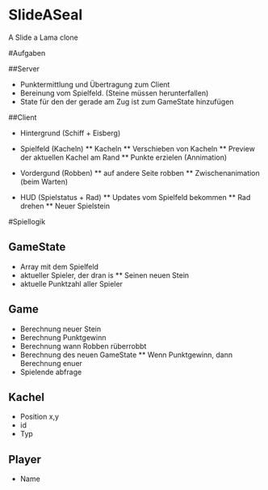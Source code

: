 SlideASeal
==========

A Slide a Lama clone


#Aufgaben

##Server
* Punktermittlung und Übertragung zum Client
* Bereinung vom Spielfeld. (Steine müssen herunterfallen)
* State für den der gerade am Zug ist zum GameState hinzufügen

##Client
* Hintergrund (Schiff + Eisberg)


* Spielfeld (Kacheln)
** Kacheln
** Verschieben von Kacheln
** Preview der aktuellen Kachel am Rand
** Punkte erzielen (Annimation)

* Vordergund (Robben)
** auf andere Seite robben
** Zwischenanimation (beim Warten)


* HUD (Spielstatus + Rad)
** Updates vom Spielfeld bekommen
** Rad drehen
** Neuer Spielstein



#Spiellogik

## GameState
* Array mit dem Spielfeld
* aktueller Spieler, der dran is
** Seinen neuen Stein
* aktuelle Punktzahl aller Spieler


## Game

* Berechnung neuer Stein
* Berechnung Punktgewinn
* Berechnung wann Robben rüberrobbt
* Berechnung des neuen GameState
** Wenn Punktgewinn, dann Berechnung enuer
* Spielende abfrage

## Kachel
* Position x,y
* id
* Typ


## Player
* Name